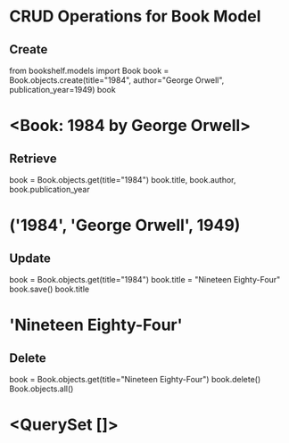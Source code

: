 # CRUD Operations for Book Model

## Create

from bookshelf.models import Book
book = Book.objects.create(title="1984", author="George Orwell", publication_year=1949)
book

# <Book: 1984 by George Orwell>

## Retrieve

book = Book.objects.get(title="1984")
book.title, book.author, book.publication_year

# ('1984', 'George Orwell', 1949)

## Update

book = Book.objects.get(title="1984")
book.title = "Nineteen Eighty-Four"
book.save()
book.title

# 'Nineteen Eighty-Four'

## Delete

book = Book.objects.get(title="Nineteen Eighty-Four")
book.delete()
Book.objects.all()

# <QuerySet []>
